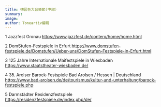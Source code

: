 ```yaml
---
title: 德國各大音樂節(中部)
summary: 
image: 
author: Toneartiv編輯
---
```


1
Jazzfest Gronau
https://www.jazzfest.de/contero/home/home.html
<br>

2
DomStufen-Festspiele in Erfurt
https://www.domstufen-festspiele.de/Domstufen/Ueber-uns/DomStufen-Festspiele-in-Erfurt.html


3
125 Jahre Internationale Maifestspiele in Wiesbaden
https://www.staatstheater-wiesbaden.de/


4
35. Arolser Barock-Festspiele
Bad Arolsen / Hessen | Deutschland
https://www.bad-arolsen.de/de/tourismus/kultur-und-unterhaltung/barock-festspiele.php


5
Darmstädter Residenzfestspiele
https://residenzfestspiele.de/index.php/de/

